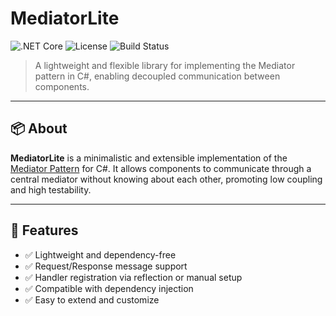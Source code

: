 # MediatorLite

![.NET Core](https://img.shields.io/badge/.NET-9-blue)
![License](https://img.shields.io/badge/license-MIT-green)
![Build Status](https://img.shields.io/badge/build-passing-brightgreen)

> A lightweight and flexible library for implementing the Mediator pattern in C#, enabling decoupled communication between components.

---

## 📦 About

**MediatorLite** is a minimalistic and extensible implementation of the [Mediator Pattern](https://en.wikipedia.org/wiki/Mediator_pattern) for C#. It allows components to communicate through a central mediator without knowing about each other, promoting low coupling and high testability.

---

## 🚀 Features

- ✅ Lightweight and dependency-free
- ✅ Request/Response message support
- ✅ Handler registration via reflection or manual setup
- ✅ Compatible with dependency injection
- ✅ Easy to extend and customize


